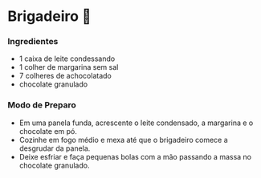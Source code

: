 # Brigadeiro :chocolate_bar:

### Ingredientes

- 1 caixa de leite condessando
- 1 colher de margarina sem sal
- 7 colheres de achocolatado
- chocolate granulado

### Modo de Preparo

- Em uma panela funda, acrescente o leite condensado, a margarina e o chocolate em pó.
- Cozinhe em fogo médio e mexa até que o brigadeiro comece a desgrudar da panela.
- Deixe esfriar e faça pequenas bolas com a mão passando a massa no chocolate granulado.







